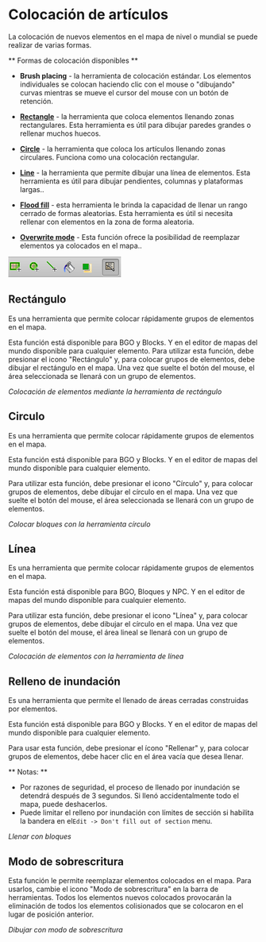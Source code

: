 # Colocación de artículos

La colocación de nuevos elementos en el mapa de nivel o mundial se puede realizar de varias formas.

** Formas de colocación disponibles **
- **Brush placing** - la herramienta de colocación estándar. Los elementos individuales se colocan haciendo clic con el mouse o "dibujando" curvas mientras se mueve el cursor del mouse con un botón de retención.

- **[Rectangle](#rectangle)** - la herramienta que coloca elementos llenando zonas rectangulares. Esta herramienta es útil para dibujar paredes grandes o rellenar muchos huecos.

- **[Circle](#circle)** - la herramienta que coloca los artículos llenando zonas circulares. Funciona como una colocación rectangular.

- **[Line](#line)** - la herramienta que permite dibujar una línea de elementos. Esta herramienta es útil para dibujar pendientes, columnas y plataformas largas..

- **[Flood fill](#flood-fill)** - esta herramienta le brinda la capacidad de llenar un rango cerrado de formas aleatorias. Esta herramienta es útil si necesita rellenar con elementos en la zona de forma aleatoria.

- **[Overwrite mode](#overwrite-mode)** - Esta función ofrece la posibilidad de reemplazar elementos ya colocados en el mapa..


![PI](screenshots/LevelEditing/Items/PlacingTools.png)


## Rectángulo

Es una herramienta que permite colocar rápidamente grupos de elementos en el mapa.

Esta función está disponible para BGO y Blocks. Y en el editor de mapas del mundo disponible para cualquier elemento.
Para utilizar esta función, debe presionar el icono "Rectángulo" y, para colocar grupos de elementos, debe dibujar el rectángulo en el mapa. Una vez que suelte el botón del mouse, el área seleccionada se llenará con un grupo de elementos.

_Colocación de elementos mediante la herramienta de rectángulo_

<ImageZoom
  alt="demo-place-rect"
  url="demos/demo-place-rect.gif"
  :border="true"
/>


## Circulo

Es una herramienta que permite colocar rápidamente grupos de elementos en el mapa.

Esta función está disponible para BGO y Blocks. Y en el editor de mapas del mundo disponible para cualquier elemento.

Para utilizar esta función, debe presionar el icono "Círculo" y, para colocar grupos de elementos, debe dibujar el círculo en el mapa. Una vez que suelte el botón del mouse, el área seleccionada se llenará con un grupo de elementos.

_Colocar bloques con la herramienta círculo_

<ImageZoom
  alt="demo-place-circle"
  url="demos/demo-place-circle.gif"
  :border="true"
/>


## Línea

Es una herramienta que permite colocar rápidamente grupos de elementos en el mapa.

Esta función está disponible para BGO, Bloques y NPC. Y en el editor de mapas del mundo disponible para cualquier elemento.

Para utilizar esta función, debe presionar el icono "Línea" y, para colocar grupos de elementos, debe dibujar el círculo en el mapa. Una vez que suelte el botón del mouse, el área lineal se llenará con un grupo de elementos.

_Colocación de elementos con la herramienta de línea_

<ImageZoom
  alt="demo-place-line"
  url="demos/demo-place-line.gif"
  :border="true"
/>

## Relleno de inundación

Es una herramienta que permite el llenado de áreas cerradas construidas por elementos.

Esta función está disponible para BGO y Blocks. Y en el editor de mapas del mundo disponible para cualquier elemento.

Para usar esta función, debe presionar el ícono "Rellenar" y, para colocar grupos de elementos, debe hacer clic en el área vacía que desea llenar.

** Notas: **
- Por razones de seguridad, el proceso de llenado por inundación se detendrá después de 3 segundos. Si llenó accidentalmente todo el mapa, puede deshacerlos.
- Puede limitar el relleno por inundación con límites de sección si habilita la bandera en el`Edit -> Don't fill out of section` menu.

_Llenar con bloques_

<ImageZoom
  alt="demo-place-flood"
  url="demos/demo-place-flood.gif"
  :border="true"
/>


## Modo de sobrescritura

Esta función le permite reemplazar elementos colocados en el mapa. Para usarlos, cambie el icono "Modo de sobrescritura" en la barra de herramientas. Todos los elementos nuevos colocados provocarán la eliminación de todos los elementos colisionados que se colocaron en el lugar de posición anterior.

_Dibujar con modo de sobrescritura_

<ImageZoom
  alt="demo-override-mode"
  url="demos/demo-override-mode.gif"
  :border="true"
/>
